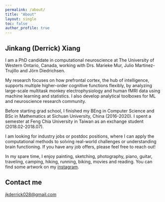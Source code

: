 ```yaml
---
permalink: /about/
title: "About"
layout: single
toc: false
author_profile: true
---
```


## Jinkang (Derrick) Xiang

I am a PhD candidate in computational neuroscience at The University of Western Ontario, Canada, working with Drs. Marieke Mur, Julio Martinez-Trujillo and Jörn Diedrichsen. 

My research focuses on how prefrontal cortex, the hub of intelligence, supports multiple higher-order cognitive functions flexibly, by analyzing large-scale multitask monkey electrophysiology and human fMRI data using machine learning and statistics. I also develop analytical toolboxes for ML and neuroscience research community. 

Before starting grad school, I finished my BEng in Computer Science and BSc in Mathematics at Sichuan University, China (2016-2020). I spent a semester at Feng Chia University in Taiwan as an exchange student (2018.02-2018.07). 

I am looking for industry jobs or postdoc positions, where I can apply the computational methods to solving real-world challenges or understanding brain functioning. If you have any job offers, please feel free to reach out! 

In my spare time, I enjoy painting, sketching, photography, piano, guitar, traveling, camping, hiking, running, biking, movies and reading. You can find some artwork on my [instagram](https://www.instagram.com/jkderrick028/). 


## Contact me

[jkderrick028@gmail.com](mailto:jkderrick028@gmail.com)



